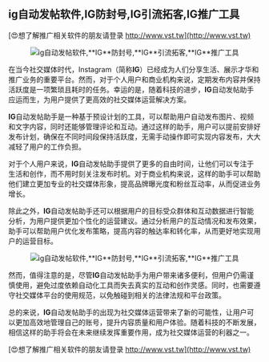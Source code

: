 ## **ig自动发帖软件,**IG**防封号,**IG**引流拓客,**IG**推广工具**

[😍想了解推广相关软件的朋友请登录 http://www.vst.tw](http://www.vst.tw)

 <center><img src="https://vst.tw/MP4/tuiguang/png/1.png" alt="ig自动发帖软件,**IG**防封号,**IG**引流拓客,**IG**推广工具"></center>

在当今社交媒体时代，Instagram（简称**IG**）已经成为人们分享生活、展示才华和推广业务的重要平台。然而，对于个人用户和商业机构来说，定期发布内容并保持活跃度是一项繁琐且耗时的任务。幸运的是，随着科技的进步，**IG**自动发帖助手应运而生，为用户提供了更高效的社交媒体运营解决方案。

**IG**自动发帖助手是一种基于预设计划的工具，可以帮助用户自动发布图片、视频和文字内容，同时还能够管理评论和互动。通过这样的助手，用户可以提前安排好发布计划，确保在不同时间段保持活跃度，无需手动操作即可实现内容发布，大大减轻了用户的工作负担。

对于个人用户来说，**IG**自动发帖助手提供了更多的自由时间，让他们可以专注于生活和创作，而不用时刻关注发布时机。对于商业机构来说，这样的助手可以帮助他们建立更加专业的社交媒体形象，提高品牌曝光度和粉丝互动率，从而促进业务增长。

除此之外，**IG**自动发帖助手还可以根据用户的目标受众群体和互动数据进行智能分析，为用户提供更加个性化的运营建议。通过分析用户的互动情况和发布效果，助手可以帮助用户优化发布策略，提高内容的触达率和转化率，从而更好地实现用户的运营目标。

 <center><img src="https://vst.tw/MP4/tuiguang/png/3.png" alt="ig自动发帖软件,**IG**防封号,**IG**引流拓客,**IG**推广工具"></center>

然而，值得注意的是，尽管**IG**自动发帖助手为用户带来诸多便利，但用户仍需谨慎使用，避免过度依赖自动化工具而失去真实的互动和创作灵感。同时，也需要遵守社交媒体平台的使用规范，以免触碰到相关的法律法规和平台政策。

总的来说，**IG**自动发帖助手的出现为社交媒体运营带来了新的可能性，让用户可以更加高效地管理自己的账号，提升内容质量和用户体验。随着科技的不断发展，相信这样的助手将会在未来继续发挥重要作用，成为社交媒体运营的利器之一。

[😍想了解推广相关软件的朋友请登录 http://www.vst.tw](http://www.vst.tw)



